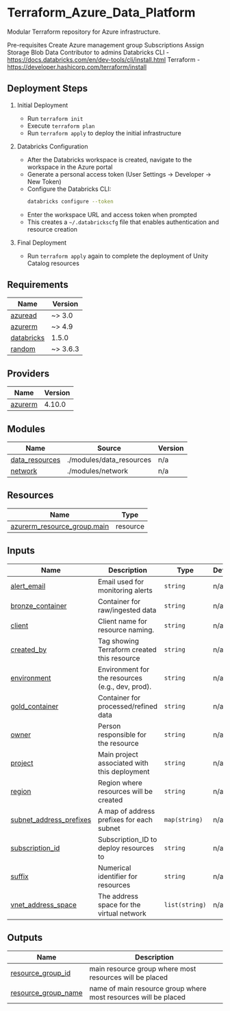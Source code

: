 # Terraform_Azure_Data_Platform
Modular Terraform repository for Azure infrastructure.

Pre-requisites
Create Azure management group
Subscriptions
Assign Storage Blob Data Contributor to admins
Databricks CLI - https://docs.databricks.com/en/dev-tools/cli/install.html
Terraform - https://developer.hashicorp.com/terraform/install

## Deployment Steps
1. Initial Deployment
   - Run `terraform init` 
   - Execute `terraform plan` 
   - Run `terraform apply` to deploy the initial infrastructure
   
2. Databricks Configuration
   - After the Databricks workspace is created, navigate to the workspace in the Azure portal
   - Generate a personal access token (User Settings → Developer → New Token)
   - Configure the Databricks CLI:
     ```bash
     databricks configure --token
     ```
   - Enter the workspace URL and access token when prompted
   - This creates a `~/.databrickscfg` file that enables authentication and resource creation
3. Final Deployment
   - Run `terraform apply` again to complete the deployment of Unity Catalog resources


<!-- BEGIN_TF_DOCS -->
## Requirements

| Name | Version |
|------|---------|
| <a name="requirement_azuread"></a> [azuread](#requirement\_azuread) | ~> 3.0 |
| <a name="requirement_azurerm"></a> [azurerm](#requirement\_azurerm) | ~> 4.9 |
| <a name="requirement_databricks"></a> [databricks](#requirement\_databricks) | 1.5.0 |
| <a name="requirement_random"></a> [random](#requirement\_random) | ~> 3.6.3 |

## Providers

| Name | Version |
|------|---------|
| <a name="provider_azurerm"></a> [azurerm](#provider\_azurerm) | 4.10.0 |

## Modules

| Name | Source | Version |
|------|--------|---------|
| <a name="module_data_resources"></a> [data\_resources](#module\_data\_resources) | ./modules/data_resources | n/a |
| <a name="module_network"></a> [network](#module\_network) | ./modules/network | n/a |

## Resources

| Name | Type |
|------|------|
| [azurerm_resource_group.main](https://registry.terraform.io/providers/hashicorp/azurerm/latest/docs/resources/resource_group) | resource |

## Inputs

| Name | Description | Type | Default | Required |
|------|-------------|------|---------|:--------:|
| <a name="input_alert_email"></a> [alert\_email](#input\_alert\_email) | Email used for monitoring alerts | `string` | n/a | yes |
| <a name="input_bronze_container"></a> [bronze\_container](#input\_bronze\_container) | Container for raw/ingested data | `string` | n/a | yes |
| <a name="input_client"></a> [client](#input\_client) | Client name for resource naming. | `string` | n/a | yes |
| <a name="input_created_by"></a> [created\_by](#input\_created\_by) | Tag showing Terraform created this resource | `string` | n/a | yes |
| <a name="input_environment"></a> [environment](#input\_environment) | Environment for the resources (e.g., dev, prod). | `string` | n/a | yes |
| <a name="input_gold_container"></a> [gold\_container](#input\_gold\_container) | Container for processed/refined data | `string` | n/a | yes |
| <a name="input_owner"></a> [owner](#input\_owner) | Person responsible for the resource | `string` | n/a | yes |
| <a name="input_project"></a> [project](#input\_project) | Main project associated with this deployment | `string` | n/a | yes |
| <a name="input_region"></a> [region](#input\_region) | Region where resources will be created | `string` | n/a | yes |
| <a name="input_subnet_address_prefixes"></a> [subnet\_address\_prefixes](#input\_subnet\_address\_prefixes) | A map of address prefixes for each subnet | `map(string)` | n/a | yes |
| <a name="input_subscription_id"></a> [subscription\_id](#input\_subscription\_id) | Subscription\_ID to deploy resources to | `string` | n/a | yes |
| <a name="input_suffix"></a> [suffix](#input\_suffix) | Numerical identifier for resources | `string` | n/a | yes |
| <a name="input_vnet_address_space"></a> [vnet\_address\_space](#input\_vnet\_address\_space) | The address space for the virtual network | `list(string)` | n/a | yes |

## Outputs

| Name | Description |
|------|-------------|
| <a name="output_resource_group_id"></a> [resource\_group\_id](#output\_resource\_group\_id) | main resource group where most resources will be placed |
| <a name="output_resource_group_name"></a> [resource\_group\_name](#output\_resource\_group\_name) | name of main resource group where most resources will be placed |
<!-- END_TF_DOCS -->